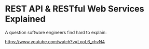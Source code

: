 # REST API & RESTful Web Services Explained

A question software engineers find hard to explain:

https://www.youtube.com/watch?v=LooL6_chvN4
